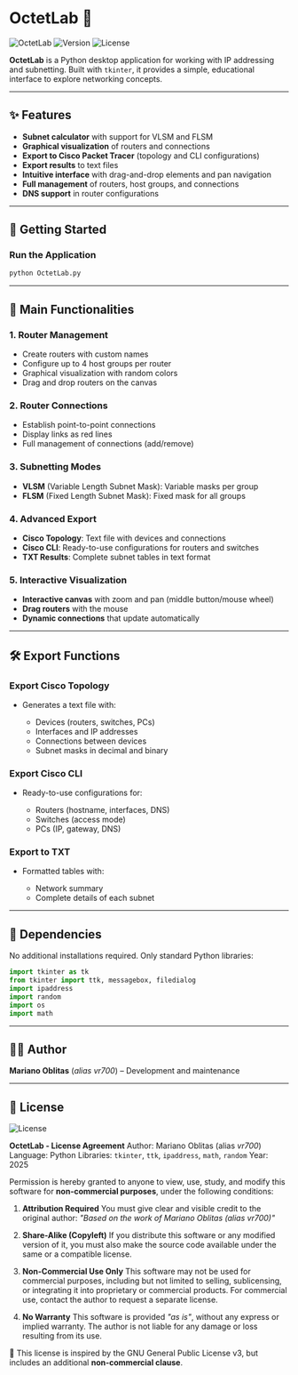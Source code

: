 # OctetLab 🐙

![OctetLab](https://img.shields.io/badge/OctetLab-IP%20Subnetting%20Tool-brightgreen)
![Version](https://img.shields.io/badge/version-1.0.0-blue)
![License](https://img.shields.io/badge/license-OctetLab%20Non--Commercial%201.0-lightgrey)

**OctetLab** is a Python desktop application for working with IP addressing and subnetting. Built with `tkinter`, it provides a simple, educational interface to explore networking concepts.

---

## ✨ Features

* **Subnet calculator** with support for VLSM and FLSM
* **Graphical visualization** of routers and connections
* **Export to Cisco Packet Tracer** (topology and CLI configurations)
* **Export results** to text files
* **Intuitive interface** with drag-and-drop elements and pan navigation
* **Full management** of routers, host groups, and connections
* **DNS support** in router configurations

---

## 🚀 Getting Started

### Run the Application

```bash
python OctetLab.py
```

---

## 🎯 Main Functionalities

### 1. Router Management

* Create routers with custom names
* Configure up to 4 host groups per router
* Graphical visualization with random colors
* Drag and drop routers on the canvas

### 2. Router Connections

* Establish point-to-point connections
* Display links as red lines
* Full management of connections (add/remove)

### 3. Subnetting Modes

* **VLSM** (Variable Length Subnet Mask): Variable masks per group
* **FLSM** (Fixed Length Subnet Mask): Fixed mask for all groups

### 4. Advanced Export

* **Cisco Topology**: Text file with devices and connections
* **Cisco CLI**: Ready-to-use configurations for routers and switches
* **TXT Results**: Complete subnet tables in text format

### 5. Interactive Visualization

* **Interactive canvas** with zoom and pan (middle button/mouse wheel)
* **Drag routers** with the mouse
* **Dynamic connections** that update automatically

---

## 🛠️ Export Functions

### Export Cisco Topology

* Generates a text file with:

  * Devices (routers, switches, PCs)
  * Interfaces and IP addresses
  * Connections between devices
  * Subnet masks in decimal and binary

### Export Cisco CLI

* Ready-to-use configurations for:

  * Routers (hostname, interfaces, DNS)
  * Switches (access mode)
  * PCs (IP, gateway, DNS)

### Export to TXT

* Formatted tables with:

  * Network summary
  * Complete details of each subnet

---

## 🔧 Dependencies

No additional installations required. Only standard Python libraries:

```python
import tkinter as tk
from tkinter import ttk, messagebox, filedialog
import ipaddress
import random
import os
import math
```

---

## 👨‍💻 Author

**Mariano Oblitas** (*alias vr700*) – Development and maintenance

---

## 📄 License

![License](https://img.shields.io/badge/license-OctetLab%20Non--Commercial%201.0-lightgrey)

**OctetLab - License Agreement**
Author: Mariano Oblitas (alias *vr700*)
Language: Python
Libraries: `tkinter`, `ttk`, `ipaddress`, `math`, `random`
Year: 2025

Permission is hereby granted to anyone to view, use, study, and modify this software for **non-commercial purposes**, under the following conditions:

1. **Attribution Required**
   You must give clear and visible credit to the original author:
   *"Based on the work of Mariano Oblitas (alias vr700)"*

2. **Share-Alike (Copyleft)**
   If you distribute this software or any modified version of it, you must also make the source code available under the same or a compatible license.

3. **Non-Commercial Use Only**
   This software may not be used for commercial purposes, including but not limited to selling, sublicensing, or integrating it into proprietary or commercial products.
   For commercial use, contact the author to request a separate license.

4. **No Warranty**
   This software is provided *"as is"*, without any express or implied warranty. The author is not liable for any damage or loss resulting from its use.

📌 This license is inspired by the GNU General Public License v3, but includes an additional **non-commercial clause**.

